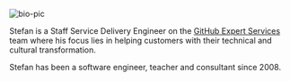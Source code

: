 ![bio-pic](bio-pic.png)

Stefan is a Staff Service Delivery Engineer on the [GitHub Expert Services](https://github.com/services) team where his focus lies in helping customers with their technical and cultural transformation.

Stefan has been a software engineer, teacher and consultant since 2008.
